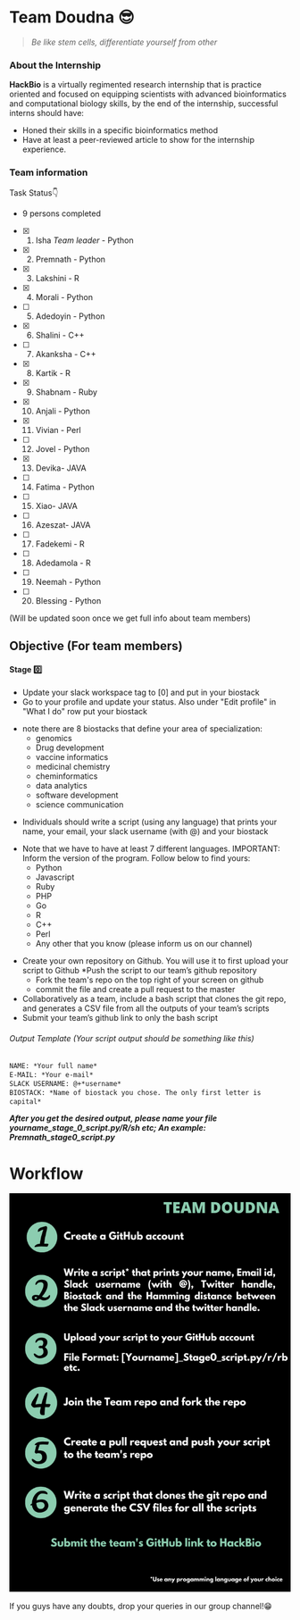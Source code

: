 # Team Doudna 😎
>*Be like stem cells, differentiate yourself from other*              
### About the Internship   
**HackBio** is a virtually regimented research internship that is practice oriented and focused on equipping scientists with advanced bioinformatics and computational biology skills, by the end of the internship, successful interns should have:
+ Honed their skills in a specific bioinformatics method
+ Have at least a peer-reviewed article to show for the internship experience.

### Team information
Task Status👇
 * 9 persons completed
- [x] 1. Isha *Team leader* - Python
- [x] 2. Premnath - Python
- [x] 3. Lakshini - R
- [x] 4. Morali - Python
- [ ] 5. Adedoyin - Python
- [x] 6. Shalini - C++
- [ ] 7. Akanksha - C++
- [X] 8. Kartik - R
- [x] 9. Shabnam - Ruby
- [x] 10. Anjali - Python
- [x] 11. Vivian - Perl
- [ ] 12. Jovel - Python
- [x] 13. Devika- JAVA
- [ ] 14. Fatima - Python
- [ ] 15.  Xiao- JAVA
- [ ] 16. Azeszat- JAVA
- [ ] 17. Fadekemi - R
- [ ] 18. Adedamola - R
- [ ] 19. Neemah - Python
- [ ] 20. Blessing - Python

(Will be updated soon once we get full info about team members)

## Objective (For team members)
#### Stage 0️⃣
+ Update your slack workspace tag to [0] and put in your biostack
+  Go to your profile and update your status. Also under "Edit profile" in "What I do" row put your biostack
 * note there are 8 biostacks that define your area of specialization: 
    * genomics
    * Drug development
    * vaccine informatics
    * medicinal chemistry
    * cheminformatics
    * data analytics
    * software development
    * science communication 

+  Individuals should write a script (using any language) that prints your name, your email, your slack username (with @) and your biostack  
  * Note that we have to have at least 7 different languages. IMPORTANT: Inform the version of the program. Follow below to find yours:
    * Python 
    * Javascript 
    * Ruby
    * PHP
    * Go
    * R
    * C++
    * Perl
    * Any other that you know (please inform us on our channel)

+ Create your own repository on Github. You will use it to first upload your script to Github
 *Push the script to our team’s github repository
  * Fork the team's repo on the top right of your screen on github
  * commit the file and create a pull request to the master
+ Collaboratively as a team, include a bash script that clones the git repo, and generates a CSV file from all the outputs of your team’s scripts
+ Submit your team’s github link to ​only​ the bash script

###### Output Template (Your script output should be something like this)
```
NAME: *Your full name*
E-MAIL: *Your e-mail* 
SLACK USERNAME: @+*username*
BIOSTACK: *Name of biostack you chose. The only first letter is capital* 
```
***After you get the desired output, please name your file yourname_stage_0_script.py/R/sh etc;
An example: Premnath_stage0_script.py***

# Workflow
![alt text](https://github.com/Shab-ss/Team-Doudna/blob/main/WORKFLOW.PNG)

If you guys have any doubts, drop your queries in our group channel!😁
